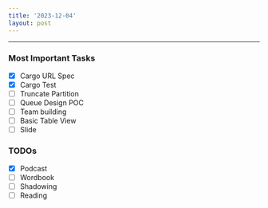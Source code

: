 ```yaml
---
title: '2023-12-04'
layout: post
---
```


---

### Most Important Tasks

- [x] Cargo URL Spec
- [x] Cargo Test
- [ ] Truncate Partition
- [ ] Queue Design POC
- [ ] Team building
- [ ] Basic Table View
- [ ] Slide

### TODOs

- [x] Podcast
- [ ] Wordbook
- [ ] Shadowing
- [ ] Reading

